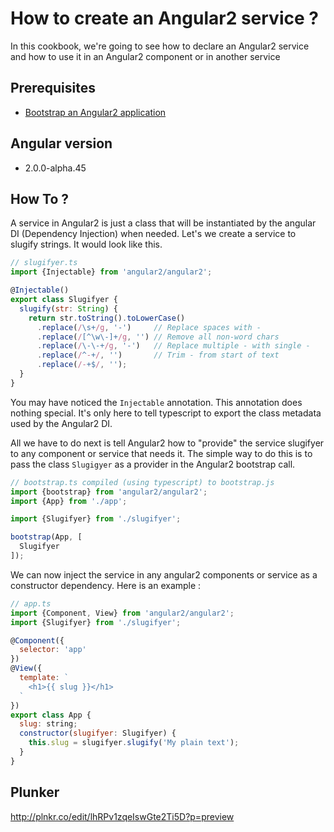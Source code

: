 # How to create an Angular2 service ?

In this cookbook, we're going to see how to declare an Angular2 service
and how to use it in an Angular2 component or in another service

## Prerequisites

 * [Bootstrap an Angular2 application](bootstrap.md)

## Angular version

- 2.0.0-alpha.45

## How To ?

A service in Angular2 is just a class that will be instantiated by the angular DI (Dependency Injection) when needed.
Let's we create a service to slugify strings. It would look like this.

````javascript
// slugifyer.ts
import {Injectable} from 'angular2/angular2';

@Injectable()
export class Slugifyer {
  slugify(str: String) {
    return str.toString().toLowerCase()
      .replace(/\s+/g, '-')     // Replace spaces with -
      .replace(/[^\w\-]+/g, '') // Remove all non-word chars
      .replace(/\-\-+/g, '-')   // Replace multiple - with single -
      .replace(/^-+/, '')       // Trim - from start of text
      .replace(/-+$/, '');
  }
}
````

You may have noticed the `Injectable` annotation. This annotation does nothing special. It's only here to tell typescript to export the class metadata used by the Angular2 DI.

All we have to do next is tell Angular2 how to "provide" the service slugifyer to any component or service that needs it. The simple way to do this is to pass the class `Slugigyer` as a provider in the Angular2 bootstrap call.

````javascript
// bootstrap.ts compiled (using typescript) to bootstrap.js
import {bootstrap} from 'angular2/angular2';
import {App} from './app';

import {Slugifyer} from './slugifyer';

bootstrap(App, [
  Slugifyer
]);
````

We can now inject the service in any angular2 components or service as a constructor dependency. Here is an example :

````javascript
// app.ts
import {Component, View} from 'angular2/angular2';
import {Slugifyer} from './slugifyer';

@Component({
  selector: 'app'
})
@View({
  template: `
    <h1>{{ slug }}</h1>
  `
})
export class App {
  slug: string;
  constructor(slugifyer: Slugifyer) {
    this.slug = slugifyer.slugify('My plain text');
  }
}
````

## Plunker

http://plnkr.co/edit/lhRPv1zqeIswGte2Ti5D?p=preview
